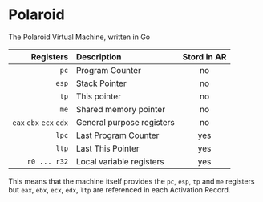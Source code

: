 # Polaroid

The Polaroid Virtual Machine, written in Go


| Registers | Description | Stord in AR |
|---:|:---|:---:|
| `pc` |  Program Counter | no |
| `esp` |  Stack Pointer | no |
| `tp` |  This pointer | no |
| `me` |  Shared memory pointer | no |
| `eax` `ebx` `ecx` `edx` | General purpose registers | no |
| `lpc` | Last Program Counter | yes |
| `ltp` |  Last This Pointer | yes |
| `r0 ... r32` | Local variable registers | yes |

This means that the machine itself provides the `pc`, `esp`, `tp` and `me` registers
but `eax`, `ebx`, `ecx`, `edx`, `ltp` are referenced in each Activation Record.